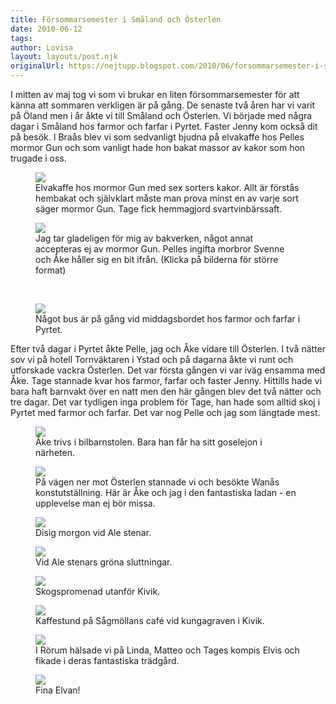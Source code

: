 ```yaml
---
title: Försommarsemester i Småland och Österlen
date: 2010-06-12
tags: 	
author: Lovisa
layout: layouts/post.njk
originalUrl: https://nejtupp.blogspot.com/2010/06/forsommarsemester-i-smaland-och.html
---
```


I mitten av maj tog vi som vi brukar en liten försommarsemester för att känna att sommaren verkligen är på gång. De senaste två åren har vi varit på Öland men i år åkte vi till Småland och Österlen. Vi började med några dagar i Småland hos farmor och farfar i Pyrtet. Faster Jenny kom också dit på besök. I Braås blev vi som sedvanligt bjudna på elvakaffe hos Pelles mormor Gun och som vanligt hade hon bakat massor av kakor som hon trugade i oss.

<figure>
	<img src="../../../img/2010/06/Pyrtet-_MG_9993.jpg">
	<figcaption>Elvakaffe hos mormor Gun med sex sorters kakor. Allt är förstås hembakat och självklart måste man prova minst en av varje sort säger mormor Gun. Tage fick hemmagjord svartvinbärssaft.</figcaption>
</figure>

<figure>
	<img src="../../../img/2010/06/Pyrtet-_MG_9999.jpg">
	<figcaption>Jag tar gladeligen för mig av bakverken, något annat accepteras ej av mormor Gun. Pelles ingifta morbror Svenne och Åke håller sig en bit ifrån. (Klicka på bilderna för större format)</figcaption>
</figure>

</div><br><figure>
	<img src="../../../img/2010/06/Pyrtet-_MG_0045.jpg">
	<figcaption>Något bus är på gång vid middagsbordet hos farmor och farfar i Pyrtet.</figcaption>
</figure>

Efter två dagar i Pyrtet åkte Pelle, jag och Åke vidare till Österlen. I två nätter sov vi på hotell Tornväktaren i Ystad och på dagarna åkte vi runt och utforskade vackra Österlen. Det var första gången vi var iväg ensamma med Åke. Tage stannade kvar hos farmor, farfar och faster Jenny. Hittills hade vi bara haft barnvakt över en natt men den här gången blev det två nätter och tre dagar. Det var tydligen inga problem för Tage, han hade som alltid skoj i Pyrtet med farmor och farfar. Det var nog Pelle och jag som längtade mest.

<figure>
	<img src="../../../img/2010/06/%C3%96sterlen-_MG_0137.jpg">
	<figcaption>Åke trivs i bilbarnstolen. Bara han får ha sitt goselejon i närheten.</figcaption>
</figure>

<figure>
	<img src="../../../img/2010/06/%C3%96sterlen-_MG_0064.jpg">
	<figcaption>På vägen ner mot Österlen stannade vi och besökte Wanås konstutställning. Här är Åke och jag i den fantastiska ladan - en upplevelse man ej bör missa.</figcaption>
</figure>

<figure>
	<img src="../../../img/2010/06/%C3%96sterlen-_MG_0090.jpg">
	<figcaption>Disig morgon vid Ale stenar. </figcaption>
</figure>

<figure>
	<img src="../../../img/2010/06/%C3%96sterlen-_MG_0083.jpg">
	<figcaption>Vid Ale stenars gröna sluttningar.</figcaption>
</figure>

<figure>
	<img src="../../../img/2010/06/%C3%96sterlen-_MG_0149.jpg">
	<figcaption>Skogspromenad utanför Kivik.</figcaption>
</figure>

<figure>
	<img src="../../../img/2010/06/%C3%96sterlen-_MG_0163.jpg">
	<figcaption>Kaffestund på Sågmöllans café vid kungagraven i Kivik.</figcaption>
</figure>

<figure>
	<img src="../../../img/2010/06/%C3%96sterlen-_MG_0228.jpg">
	<figcaption>I Rörum hälsade vi på Linda, Matteo och Tages kompis Elvis och fikade i deras fantastiska trädgård.</figcaption>
</figure>

<figure>
	<img src="../../../img/2010/06/%C3%96sterlen-_MG_0236.jpg">
	<figcaption>Fina Elvan!</figcaption>
</figure>
